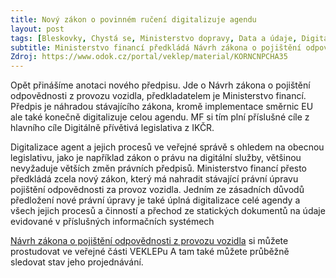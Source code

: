 ```yaml
---
title: Nový zákon o povinném ručení digitalizuje agendu
layout: post
tags: [Bleskovky, Chystá se, Ministerstvo dopravy, Data a údaje, Digitální služby, Připravovaná legislativa]
subtitle: Ministerstvo financí předkládá Návrh zákona o pojištění odpovědnosti z provozu vozidla
Zdroj: https://www.odok.cz/portal/veklep/material/KORNCNPCHA35
---
```



Opět přinášíme anotaci nového předpisu. Jde o Návrh zákona o pojištění odpovědnosti z provozu vozidla, předkladatelem je Ministerstvo financí. Předpis je náhradou stávajícího zákona, kromě implementace směrnic EU ale také konečně digitalizuje celou agendu. MF si tím plní příslušné cíle z hlavního cíle Digitálně přívětivá legislativa z IKČR.

Digitalizace agent a jejich procesů ve veřejné správě s ohledem na obecnou legislativu, jako je například zákon o právu na digitální služby, většinou nevyžaduje větších změn právních předpisů. Ministerstvo financí přesto předkládá zcela nový zákon, který má nahradit stávající právní úpravu pojištění odpovědnosti za provoz vozidla. Jedním ze zásadních důvodů předložení nové právní úpravy je také úplná digitalizace celé agendy a všech jejich procesů a činností a přechod ze statických dokumentů na údaje evidované v příslušných informačních systémech 
 
[Návrh zákona o pojištění odpovědnosti z provozu vozidla](https://www.odok.cz/portal/veklep/material/KORNCNPCHA35) si můžete prostudovat ve veřejné části VEKLEPu A tam také můžete průběžně sledovat stav jeho projednávání.